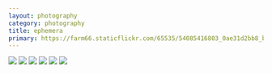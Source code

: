 ```yaml
---
layout: photography
category: photography
title: ephemera
primary: https://farm66.staticflickr.com/65535/54085416803_0ae31d2bb8_b.jpg
---
```


<div class="gallery">
  <div class="row">
    <div class="column">
      <img src="https://farm66.staticflickr.com/65535/54085416803_0ae31d2bb8_b.jpg">
      <img src="https://farm66.staticflickr.com/65535/54069721073_23769e5424_b.jpg">
      <img src="https://farm66.staticflickr.com/65535/54067742055_02ec88a22d_b.jpg">
      <img src="https://farm66.staticflickr.com/65535/54067539403_402a5cab90_b.jpg">
      <img src="https://farm66.staticflickr.com/65535/54140273809_97cb30eb23_b.jpg">
      <img src="https://farm66.staticflickr.com/65535/54139092832_b87c337616_b.jpg">
    </div>
  </div>
</div>
